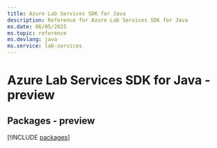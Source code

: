 ```yaml
---
title: Azure Lab Services SDK for Java
description: Reference for Azure Lab Services SDK for Java
ms.date: 06/05/2025
ms.topic: reference
ms.devlang: java
ms.service: lab-services
---
```

# Azure Lab Services SDK for Java - preview
## Packages - preview
[!INCLUDE [packages](lab-services-index.md)]